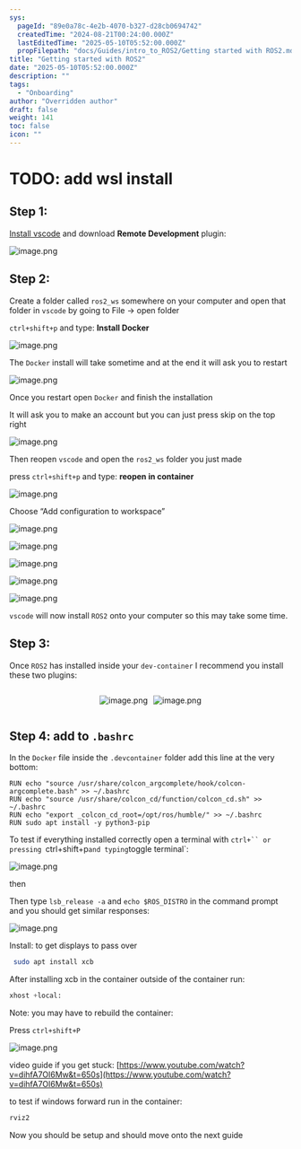 ```yaml
---
sys:
  pageId: "89e0a78c-4e2b-4070-b327-d28cb0694742"
  createdTime: "2024-08-21T00:24:00.000Z"
  lastEditedTime: "2025-05-10T05:52:00.000Z"
  propFilepath: "docs/Guides/intro_to_ROS2/Getting started with ROS2.md"
title: "Getting started with ROS2"
date: "2025-05-10T05:52:00.000Z"
description: ""
tags:
  - "Onboarding"
author: "Overridden author"
draft: false
weight: 141
toc: false
icon: ""
---
```


# TODO: add wsl install

## Step 1:

[Install vscode](https://code.visualstudio.com/download) and download **Remote Development** plugin:

![image.png](https://prod-files-secure.s3.us-west-2.amazonaws.com/d518164a-d88e-44d1-a4ee-3adb3bd8bce0/efb52993-1881-4a40-b95e-6f020334f022/image.png?X-Amz-Algorithm=AWS4-HMAC-SHA256&X-Amz-Content-Sha256=UNSIGNED-PAYLOAD&X-Amz-Credential=ASIAZI2LB466TTVV2LX2%2F20250603%2Fus-west-2%2Fs3%2Faws4_request&X-Amz-Date=20250603T110757Z&X-Amz-Expires=3600&X-Amz-Security-Token=IQoJb3JpZ2luX2VjEDsaCXVzLXdlc3QtMiJHMEUCIASb3KGJo%2Fj0xSBXc85ShMmjcKctzWYVAvdHQLZa%2FsZ0AiEA9%2BfD%2F2GbOl%2FfJCg9jNh92jlGsRtyRWGZ3e6Qc5w37lIq%2FwMIFBAAGgw2Mzc0MjMxODM4MDUiDKjrNWOAs4qNv6wFxSrcA1b5fq%2FdK45QdKKR94nCzUOreHNyOENacqX5RRzVCjDAO%2FCJ%2Fdx8rHl%2Ftkk9ek7YjLx%2BzQUQ84NNeHRwWD5Q%2F3T4ulDxzdfZmU8lsktdT%2BHBfTdZci60yQtekPjZ1FWYPxdDBV%2Bkvq5GWzK6irHhJMfdzQCQQkYTVDP3g1G%2FwfEnD2QbiKmBu9dKaClmjQMI%2B6TsRb8vBfOiVzm8ficjyHVjx7rUruZXEUzd41De156llwVrTZW1KEOy0T8EBN2rP0wt69BzInVFTKw6QnEiBBhcO17%2BaWdrWBjsfy3RJZz01IA%2FYl9xIAbJbjB4QH5krVpMRoptcx8qZsQm1r%2BKBaNo6ZR4cVOdJVHE79Stn18%2F%2FpEKGM5ZLsqQhjZbcZVK9onXC0H7zIWkuNuJWX2n9N2SuKzzvmQQQcQuc4%2BTwzzfuVb6VUZLCpP4JpFPddLgGvR5O%2FjydysS23PrELCHFHE7tcMagKcc4Wb%2BWHlkvhG%2FchFludeyB7pjj%2FsGuQgVuKC5HiRMl7Dckt4MBgkmP2TmKVwaQIxNpCv9fS9MKCL%2BrF5tglonGbgtgjmFV1ZnZQ3iE8MiGp9F6t%2F2%2FUd6tzUI8hvVKbM9c%2BRuqDRj9OWB4jNg4q8FX7SioCI8MJ6t%2B8EGOqUBjJUgKmGI97dOVvaSI8Xg2xj1oQ54A6fgiogWvrE%2Fu0zM3AFGoMKztvqvKPMFSmfXxCCNFlmS6QqAk6uk8AFJWVm5Vh%2BaD4IQZuyqV5eLB4HF%2F%2BrYT%2B84qX18x%2FfkCVeNLld1JYUVNPpKvXmWbSF7LccbODdFiwSTDjMfmJ4cfui6OMErZwZrWYYgauegnepaURDk8ytS1GE25W19eBN1e5yjFK40&X-Amz-Signature=adb990958811b023cbe3028481f24d474c21d5dd3797aee4d8e2bc07e3dfd26d&X-Amz-SignedHeaders=host&x-id=GetObject)

## Step 2:

Create a folder called `ros2_ws` somewhere on your computer and open that folder in `vscode` by going to File → open folder 

`ctrl+shift+p` and type: **Install Docker**

![image.png](https://prod-files-secure.s3.us-west-2.amazonaws.com/d518164a-d88e-44d1-a4ee-3adb3bd8bce0/2269dc0e-1cd5-47ff-bceb-c04ad9b2eab0/image.png?X-Amz-Algorithm=AWS4-HMAC-SHA256&X-Amz-Content-Sha256=UNSIGNED-PAYLOAD&X-Amz-Credential=ASIAZI2LB466TTVV2LX2%2F20250603%2Fus-west-2%2Fs3%2Faws4_request&X-Amz-Date=20250603T110757Z&X-Amz-Expires=3600&X-Amz-Security-Token=IQoJb3JpZ2luX2VjEDsaCXVzLXdlc3QtMiJHMEUCIASb3KGJo%2Fj0xSBXc85ShMmjcKctzWYVAvdHQLZa%2FsZ0AiEA9%2BfD%2F2GbOl%2FfJCg9jNh92jlGsRtyRWGZ3e6Qc5w37lIq%2FwMIFBAAGgw2Mzc0MjMxODM4MDUiDKjrNWOAs4qNv6wFxSrcA1b5fq%2FdK45QdKKR94nCzUOreHNyOENacqX5RRzVCjDAO%2FCJ%2Fdx8rHl%2Ftkk9ek7YjLx%2BzQUQ84NNeHRwWD5Q%2F3T4ulDxzdfZmU8lsktdT%2BHBfTdZci60yQtekPjZ1FWYPxdDBV%2Bkvq5GWzK6irHhJMfdzQCQQkYTVDP3g1G%2FwfEnD2QbiKmBu9dKaClmjQMI%2B6TsRb8vBfOiVzm8ficjyHVjx7rUruZXEUzd41De156llwVrTZW1KEOy0T8EBN2rP0wt69BzInVFTKw6QnEiBBhcO17%2BaWdrWBjsfy3RJZz01IA%2FYl9xIAbJbjB4QH5krVpMRoptcx8qZsQm1r%2BKBaNo6ZR4cVOdJVHE79Stn18%2F%2FpEKGM5ZLsqQhjZbcZVK9onXC0H7zIWkuNuJWX2n9N2SuKzzvmQQQcQuc4%2BTwzzfuVb6VUZLCpP4JpFPddLgGvR5O%2FjydysS23PrELCHFHE7tcMagKcc4Wb%2BWHlkvhG%2FchFludeyB7pjj%2FsGuQgVuKC5HiRMl7Dckt4MBgkmP2TmKVwaQIxNpCv9fS9MKCL%2BrF5tglonGbgtgjmFV1ZnZQ3iE8MiGp9F6t%2F2%2FUd6tzUI8hvVKbM9c%2BRuqDRj9OWB4jNg4q8FX7SioCI8MJ6t%2B8EGOqUBjJUgKmGI97dOVvaSI8Xg2xj1oQ54A6fgiogWvrE%2Fu0zM3AFGoMKztvqvKPMFSmfXxCCNFlmS6QqAk6uk8AFJWVm5Vh%2BaD4IQZuyqV5eLB4HF%2F%2BrYT%2B84qX18x%2FfkCVeNLld1JYUVNPpKvXmWbSF7LccbODdFiwSTDjMfmJ4cfui6OMErZwZrWYYgauegnepaURDk8ytS1GE25W19eBN1e5yjFK40&X-Amz-Signature=dad911b167e21f290fabe9f45d398db8c8d85bee4e7515bbd407c5a85f858629&X-Amz-SignedHeaders=host&x-id=GetObject)

The `Docker` install will take sometime and at the end it will ask you to restart

![image.png](https://prod-files-secure.s3.us-west-2.amazonaws.com/d518164a-d88e-44d1-a4ee-3adb3bd8bce0/ed233f78-be33-4b1f-b89c-9c346c0e961e/image.png?X-Amz-Algorithm=AWS4-HMAC-SHA256&X-Amz-Content-Sha256=UNSIGNED-PAYLOAD&X-Amz-Credential=ASIAZI2LB466TTVV2LX2%2F20250603%2Fus-west-2%2Fs3%2Faws4_request&X-Amz-Date=20250603T110757Z&X-Amz-Expires=3600&X-Amz-Security-Token=IQoJb3JpZ2luX2VjEDsaCXVzLXdlc3QtMiJHMEUCIASb3KGJo%2Fj0xSBXc85ShMmjcKctzWYVAvdHQLZa%2FsZ0AiEA9%2BfD%2F2GbOl%2FfJCg9jNh92jlGsRtyRWGZ3e6Qc5w37lIq%2FwMIFBAAGgw2Mzc0MjMxODM4MDUiDKjrNWOAs4qNv6wFxSrcA1b5fq%2FdK45QdKKR94nCzUOreHNyOENacqX5RRzVCjDAO%2FCJ%2Fdx8rHl%2Ftkk9ek7YjLx%2BzQUQ84NNeHRwWD5Q%2F3T4ulDxzdfZmU8lsktdT%2BHBfTdZci60yQtekPjZ1FWYPxdDBV%2Bkvq5GWzK6irHhJMfdzQCQQkYTVDP3g1G%2FwfEnD2QbiKmBu9dKaClmjQMI%2B6TsRb8vBfOiVzm8ficjyHVjx7rUruZXEUzd41De156llwVrTZW1KEOy0T8EBN2rP0wt69BzInVFTKw6QnEiBBhcO17%2BaWdrWBjsfy3RJZz01IA%2FYl9xIAbJbjB4QH5krVpMRoptcx8qZsQm1r%2BKBaNo6ZR4cVOdJVHE79Stn18%2F%2FpEKGM5ZLsqQhjZbcZVK9onXC0H7zIWkuNuJWX2n9N2SuKzzvmQQQcQuc4%2BTwzzfuVb6VUZLCpP4JpFPddLgGvR5O%2FjydysS23PrELCHFHE7tcMagKcc4Wb%2BWHlkvhG%2FchFludeyB7pjj%2FsGuQgVuKC5HiRMl7Dckt4MBgkmP2TmKVwaQIxNpCv9fS9MKCL%2BrF5tglonGbgtgjmFV1ZnZQ3iE8MiGp9F6t%2F2%2FUd6tzUI8hvVKbM9c%2BRuqDRj9OWB4jNg4q8FX7SioCI8MJ6t%2B8EGOqUBjJUgKmGI97dOVvaSI8Xg2xj1oQ54A6fgiogWvrE%2Fu0zM3AFGoMKztvqvKPMFSmfXxCCNFlmS6QqAk6uk8AFJWVm5Vh%2BaD4IQZuyqV5eLB4HF%2F%2BrYT%2B84qX18x%2FfkCVeNLld1JYUVNPpKvXmWbSF7LccbODdFiwSTDjMfmJ4cfui6OMErZwZrWYYgauegnepaURDk8ytS1GE25W19eBN1e5yjFK40&X-Amz-Signature=24f90fa50b27223e93d0aa2376a4e6a964ca8d2ee3c6af4bbcdfdec511b78e75&X-Amz-SignedHeaders=host&x-id=GetObject)

Once you restart open `Docker` and finish the installation

It will ask you to make an account but you can just press skip on the top right

![image.png](https://prod-files-secure.s3.us-west-2.amazonaws.com/d518164a-d88e-44d1-a4ee-3adb3bd8bce0/21010ad9-1659-4fd9-9f59-9932a09b2a3d/image.png?X-Amz-Algorithm=AWS4-HMAC-SHA256&X-Amz-Content-Sha256=UNSIGNED-PAYLOAD&X-Amz-Credential=ASIAZI2LB466TTVV2LX2%2F20250603%2Fus-west-2%2Fs3%2Faws4_request&X-Amz-Date=20250603T110757Z&X-Amz-Expires=3600&X-Amz-Security-Token=IQoJb3JpZ2luX2VjEDsaCXVzLXdlc3QtMiJHMEUCIASb3KGJo%2Fj0xSBXc85ShMmjcKctzWYVAvdHQLZa%2FsZ0AiEA9%2BfD%2F2GbOl%2FfJCg9jNh92jlGsRtyRWGZ3e6Qc5w37lIq%2FwMIFBAAGgw2Mzc0MjMxODM4MDUiDKjrNWOAs4qNv6wFxSrcA1b5fq%2FdK45QdKKR94nCzUOreHNyOENacqX5RRzVCjDAO%2FCJ%2Fdx8rHl%2Ftkk9ek7YjLx%2BzQUQ84NNeHRwWD5Q%2F3T4ulDxzdfZmU8lsktdT%2BHBfTdZci60yQtekPjZ1FWYPxdDBV%2Bkvq5GWzK6irHhJMfdzQCQQkYTVDP3g1G%2FwfEnD2QbiKmBu9dKaClmjQMI%2B6TsRb8vBfOiVzm8ficjyHVjx7rUruZXEUzd41De156llwVrTZW1KEOy0T8EBN2rP0wt69BzInVFTKw6QnEiBBhcO17%2BaWdrWBjsfy3RJZz01IA%2FYl9xIAbJbjB4QH5krVpMRoptcx8qZsQm1r%2BKBaNo6ZR4cVOdJVHE79Stn18%2F%2FpEKGM5ZLsqQhjZbcZVK9onXC0H7zIWkuNuJWX2n9N2SuKzzvmQQQcQuc4%2BTwzzfuVb6VUZLCpP4JpFPddLgGvR5O%2FjydysS23PrELCHFHE7tcMagKcc4Wb%2BWHlkvhG%2FchFludeyB7pjj%2FsGuQgVuKC5HiRMl7Dckt4MBgkmP2TmKVwaQIxNpCv9fS9MKCL%2BrF5tglonGbgtgjmFV1ZnZQ3iE8MiGp9F6t%2F2%2FUd6tzUI8hvVKbM9c%2BRuqDRj9OWB4jNg4q8FX7SioCI8MJ6t%2B8EGOqUBjJUgKmGI97dOVvaSI8Xg2xj1oQ54A6fgiogWvrE%2Fu0zM3AFGoMKztvqvKPMFSmfXxCCNFlmS6QqAk6uk8AFJWVm5Vh%2BaD4IQZuyqV5eLB4HF%2F%2BrYT%2B84qX18x%2FfkCVeNLld1JYUVNPpKvXmWbSF7LccbODdFiwSTDjMfmJ4cfui6OMErZwZrWYYgauegnepaURDk8ytS1GE25W19eBN1e5yjFK40&X-Amz-Signature=50bc691851fed7e8a8715cb10c1377515366c6944c338e19c2c0c34c8eb93a0e&X-Amz-SignedHeaders=host&x-id=GetObject)

Then reopen `vscode` and open the `ros2_ws` folder you just made

press `ctrl+shift+p` and type: **reopen in container**

![image.png](https://prod-files-secure.s3.us-west-2.amazonaws.com/d518164a-d88e-44d1-a4ee-3adb3bd8bce0/4e93b8c2-41ad-488c-8095-c74205196118/image.png?X-Amz-Algorithm=AWS4-HMAC-SHA256&X-Amz-Content-Sha256=UNSIGNED-PAYLOAD&X-Amz-Credential=ASIAZI2LB466TTVV2LX2%2F20250603%2Fus-west-2%2Fs3%2Faws4_request&X-Amz-Date=20250603T110757Z&X-Amz-Expires=3600&X-Amz-Security-Token=IQoJb3JpZ2luX2VjEDsaCXVzLXdlc3QtMiJHMEUCIASb3KGJo%2Fj0xSBXc85ShMmjcKctzWYVAvdHQLZa%2FsZ0AiEA9%2BfD%2F2GbOl%2FfJCg9jNh92jlGsRtyRWGZ3e6Qc5w37lIq%2FwMIFBAAGgw2Mzc0MjMxODM4MDUiDKjrNWOAs4qNv6wFxSrcA1b5fq%2FdK45QdKKR94nCzUOreHNyOENacqX5RRzVCjDAO%2FCJ%2Fdx8rHl%2Ftkk9ek7YjLx%2BzQUQ84NNeHRwWD5Q%2F3T4ulDxzdfZmU8lsktdT%2BHBfTdZci60yQtekPjZ1FWYPxdDBV%2Bkvq5GWzK6irHhJMfdzQCQQkYTVDP3g1G%2FwfEnD2QbiKmBu9dKaClmjQMI%2B6TsRb8vBfOiVzm8ficjyHVjx7rUruZXEUzd41De156llwVrTZW1KEOy0T8EBN2rP0wt69BzInVFTKw6QnEiBBhcO17%2BaWdrWBjsfy3RJZz01IA%2FYl9xIAbJbjB4QH5krVpMRoptcx8qZsQm1r%2BKBaNo6ZR4cVOdJVHE79Stn18%2F%2FpEKGM5ZLsqQhjZbcZVK9onXC0H7zIWkuNuJWX2n9N2SuKzzvmQQQcQuc4%2BTwzzfuVb6VUZLCpP4JpFPddLgGvR5O%2FjydysS23PrELCHFHE7tcMagKcc4Wb%2BWHlkvhG%2FchFludeyB7pjj%2FsGuQgVuKC5HiRMl7Dckt4MBgkmP2TmKVwaQIxNpCv9fS9MKCL%2BrF5tglonGbgtgjmFV1ZnZQ3iE8MiGp9F6t%2F2%2FUd6tzUI8hvVKbM9c%2BRuqDRj9OWB4jNg4q8FX7SioCI8MJ6t%2B8EGOqUBjJUgKmGI97dOVvaSI8Xg2xj1oQ54A6fgiogWvrE%2Fu0zM3AFGoMKztvqvKPMFSmfXxCCNFlmS6QqAk6uk8AFJWVm5Vh%2BaD4IQZuyqV5eLB4HF%2F%2BrYT%2B84qX18x%2FfkCVeNLld1JYUVNPpKvXmWbSF7LccbODdFiwSTDjMfmJ4cfui6OMErZwZrWYYgauegnepaURDk8ytS1GE25W19eBN1e5yjFK40&X-Amz-Signature=996afdf99f7a5c7c95ed3af906ebe7a965f48404fe98107fd9625c1b64b84dc0&X-Amz-SignedHeaders=host&x-id=GetObject)

Choose “Add configuration to workspace”

![image.png](https://prod-files-secure.s3.us-west-2.amazonaws.com/d518164a-d88e-44d1-a4ee-3adb3bd8bce0/9560b282-5060-4989-ba37-97e7b2c22476/image.png?X-Amz-Algorithm=AWS4-HMAC-SHA256&X-Amz-Content-Sha256=UNSIGNED-PAYLOAD&X-Amz-Credential=ASIAZI2LB466TTVV2LX2%2F20250603%2Fus-west-2%2Fs3%2Faws4_request&X-Amz-Date=20250603T110757Z&X-Amz-Expires=3600&X-Amz-Security-Token=IQoJb3JpZ2luX2VjEDsaCXVzLXdlc3QtMiJHMEUCIASb3KGJo%2Fj0xSBXc85ShMmjcKctzWYVAvdHQLZa%2FsZ0AiEA9%2BfD%2F2GbOl%2FfJCg9jNh92jlGsRtyRWGZ3e6Qc5w37lIq%2FwMIFBAAGgw2Mzc0MjMxODM4MDUiDKjrNWOAs4qNv6wFxSrcA1b5fq%2FdK45QdKKR94nCzUOreHNyOENacqX5RRzVCjDAO%2FCJ%2Fdx8rHl%2Ftkk9ek7YjLx%2BzQUQ84NNeHRwWD5Q%2F3T4ulDxzdfZmU8lsktdT%2BHBfTdZci60yQtekPjZ1FWYPxdDBV%2Bkvq5GWzK6irHhJMfdzQCQQkYTVDP3g1G%2FwfEnD2QbiKmBu9dKaClmjQMI%2B6TsRb8vBfOiVzm8ficjyHVjx7rUruZXEUzd41De156llwVrTZW1KEOy0T8EBN2rP0wt69BzInVFTKw6QnEiBBhcO17%2BaWdrWBjsfy3RJZz01IA%2FYl9xIAbJbjB4QH5krVpMRoptcx8qZsQm1r%2BKBaNo6ZR4cVOdJVHE79Stn18%2F%2FpEKGM5ZLsqQhjZbcZVK9onXC0H7zIWkuNuJWX2n9N2SuKzzvmQQQcQuc4%2BTwzzfuVb6VUZLCpP4JpFPddLgGvR5O%2FjydysS23PrELCHFHE7tcMagKcc4Wb%2BWHlkvhG%2FchFludeyB7pjj%2FsGuQgVuKC5HiRMl7Dckt4MBgkmP2TmKVwaQIxNpCv9fS9MKCL%2BrF5tglonGbgtgjmFV1ZnZQ3iE8MiGp9F6t%2F2%2FUd6tzUI8hvVKbM9c%2BRuqDRj9OWB4jNg4q8FX7SioCI8MJ6t%2B8EGOqUBjJUgKmGI97dOVvaSI8Xg2xj1oQ54A6fgiogWvrE%2Fu0zM3AFGoMKztvqvKPMFSmfXxCCNFlmS6QqAk6uk8AFJWVm5Vh%2BaD4IQZuyqV5eLB4HF%2F%2BrYT%2B84qX18x%2FfkCVeNLld1JYUVNPpKvXmWbSF7LccbODdFiwSTDjMfmJ4cfui6OMErZwZrWYYgauegnepaURDk8ytS1GE25W19eBN1e5yjFK40&X-Amz-Signature=5fe72d277bf13d410d4e701d1e8b1b9e09a6979f97d71ef9cee2c6724c1ca52b&X-Amz-SignedHeaders=host&x-id=GetObject)

![image.png](https://prod-files-secure.s3.us-west-2.amazonaws.com/d518164a-d88e-44d1-a4ee-3adb3bd8bce0/2ee63f81-886b-48e8-a553-dc6e5eac99e4/image.png?X-Amz-Algorithm=AWS4-HMAC-SHA256&X-Amz-Content-Sha256=UNSIGNED-PAYLOAD&X-Amz-Credential=ASIAZI2LB466TTVV2LX2%2F20250603%2Fus-west-2%2Fs3%2Faws4_request&X-Amz-Date=20250603T110757Z&X-Amz-Expires=3600&X-Amz-Security-Token=IQoJb3JpZ2luX2VjEDsaCXVzLXdlc3QtMiJHMEUCIASb3KGJo%2Fj0xSBXc85ShMmjcKctzWYVAvdHQLZa%2FsZ0AiEA9%2BfD%2F2GbOl%2FfJCg9jNh92jlGsRtyRWGZ3e6Qc5w37lIq%2FwMIFBAAGgw2Mzc0MjMxODM4MDUiDKjrNWOAs4qNv6wFxSrcA1b5fq%2FdK45QdKKR94nCzUOreHNyOENacqX5RRzVCjDAO%2FCJ%2Fdx8rHl%2Ftkk9ek7YjLx%2BzQUQ84NNeHRwWD5Q%2F3T4ulDxzdfZmU8lsktdT%2BHBfTdZci60yQtekPjZ1FWYPxdDBV%2Bkvq5GWzK6irHhJMfdzQCQQkYTVDP3g1G%2FwfEnD2QbiKmBu9dKaClmjQMI%2B6TsRb8vBfOiVzm8ficjyHVjx7rUruZXEUzd41De156llwVrTZW1KEOy0T8EBN2rP0wt69BzInVFTKw6QnEiBBhcO17%2BaWdrWBjsfy3RJZz01IA%2FYl9xIAbJbjB4QH5krVpMRoptcx8qZsQm1r%2BKBaNo6ZR4cVOdJVHE79Stn18%2F%2FpEKGM5ZLsqQhjZbcZVK9onXC0H7zIWkuNuJWX2n9N2SuKzzvmQQQcQuc4%2BTwzzfuVb6VUZLCpP4JpFPddLgGvR5O%2FjydysS23PrELCHFHE7tcMagKcc4Wb%2BWHlkvhG%2FchFludeyB7pjj%2FsGuQgVuKC5HiRMl7Dckt4MBgkmP2TmKVwaQIxNpCv9fS9MKCL%2BrF5tglonGbgtgjmFV1ZnZQ3iE8MiGp9F6t%2F2%2FUd6tzUI8hvVKbM9c%2BRuqDRj9OWB4jNg4q8FX7SioCI8MJ6t%2B8EGOqUBjJUgKmGI97dOVvaSI8Xg2xj1oQ54A6fgiogWvrE%2Fu0zM3AFGoMKztvqvKPMFSmfXxCCNFlmS6QqAk6uk8AFJWVm5Vh%2BaD4IQZuyqV5eLB4HF%2F%2BrYT%2B84qX18x%2FfkCVeNLld1JYUVNPpKvXmWbSF7LccbODdFiwSTDjMfmJ4cfui6OMErZwZrWYYgauegnepaURDk8ytS1GE25W19eBN1e5yjFK40&X-Amz-Signature=cec0e27fe444559e1af449a68df4493177eaf4e9078ea9b8da510bc84c747e64&X-Amz-SignedHeaders=host&x-id=GetObject)

![image.png](https://prod-files-secure.s3.us-west-2.amazonaws.com/d518164a-d88e-44d1-a4ee-3adb3bd8bce0/ae1580b2-b048-407e-aed9-b584224a7a04/image.png?X-Amz-Algorithm=AWS4-HMAC-SHA256&X-Amz-Content-Sha256=UNSIGNED-PAYLOAD&X-Amz-Credential=ASIAZI2LB466TTVV2LX2%2F20250603%2Fus-west-2%2Fs3%2Faws4_request&X-Amz-Date=20250603T110757Z&X-Amz-Expires=3600&X-Amz-Security-Token=IQoJb3JpZ2luX2VjEDsaCXVzLXdlc3QtMiJHMEUCIASb3KGJo%2Fj0xSBXc85ShMmjcKctzWYVAvdHQLZa%2FsZ0AiEA9%2BfD%2F2GbOl%2FfJCg9jNh92jlGsRtyRWGZ3e6Qc5w37lIq%2FwMIFBAAGgw2Mzc0MjMxODM4MDUiDKjrNWOAs4qNv6wFxSrcA1b5fq%2FdK45QdKKR94nCzUOreHNyOENacqX5RRzVCjDAO%2FCJ%2Fdx8rHl%2Ftkk9ek7YjLx%2BzQUQ84NNeHRwWD5Q%2F3T4ulDxzdfZmU8lsktdT%2BHBfTdZci60yQtekPjZ1FWYPxdDBV%2Bkvq5GWzK6irHhJMfdzQCQQkYTVDP3g1G%2FwfEnD2QbiKmBu9dKaClmjQMI%2B6TsRb8vBfOiVzm8ficjyHVjx7rUruZXEUzd41De156llwVrTZW1KEOy0T8EBN2rP0wt69BzInVFTKw6QnEiBBhcO17%2BaWdrWBjsfy3RJZz01IA%2FYl9xIAbJbjB4QH5krVpMRoptcx8qZsQm1r%2BKBaNo6ZR4cVOdJVHE79Stn18%2F%2FpEKGM5ZLsqQhjZbcZVK9onXC0H7zIWkuNuJWX2n9N2SuKzzvmQQQcQuc4%2BTwzzfuVb6VUZLCpP4JpFPddLgGvR5O%2FjydysS23PrELCHFHE7tcMagKcc4Wb%2BWHlkvhG%2FchFludeyB7pjj%2FsGuQgVuKC5HiRMl7Dckt4MBgkmP2TmKVwaQIxNpCv9fS9MKCL%2BrF5tglonGbgtgjmFV1ZnZQ3iE8MiGp9F6t%2F2%2FUd6tzUI8hvVKbM9c%2BRuqDRj9OWB4jNg4q8FX7SioCI8MJ6t%2B8EGOqUBjJUgKmGI97dOVvaSI8Xg2xj1oQ54A6fgiogWvrE%2Fu0zM3AFGoMKztvqvKPMFSmfXxCCNFlmS6QqAk6uk8AFJWVm5Vh%2BaD4IQZuyqV5eLB4HF%2F%2BrYT%2B84qX18x%2FfkCVeNLld1JYUVNPpKvXmWbSF7LccbODdFiwSTDjMfmJ4cfui6OMErZwZrWYYgauegnepaURDk8ytS1GE25W19eBN1e5yjFK40&X-Amz-Signature=2e42788a726e40480027b0512a8c04415aaa795c5ca19e0ea5a10d1dad4420ed&X-Amz-SignedHeaders=host&x-id=GetObject)

![image.png](https://prod-files-secure.s3.us-west-2.amazonaws.com/d518164a-d88e-44d1-a4ee-3adb3bd8bce0/53255b28-f75e-430f-b9e3-c0ac8577e42b/image.png?X-Amz-Algorithm=AWS4-HMAC-SHA256&X-Amz-Content-Sha256=UNSIGNED-PAYLOAD&X-Amz-Credential=ASIAZI2LB466TTVV2LX2%2F20250603%2Fus-west-2%2Fs3%2Faws4_request&X-Amz-Date=20250603T110757Z&X-Amz-Expires=3600&X-Amz-Security-Token=IQoJb3JpZ2luX2VjEDsaCXVzLXdlc3QtMiJHMEUCIASb3KGJo%2Fj0xSBXc85ShMmjcKctzWYVAvdHQLZa%2FsZ0AiEA9%2BfD%2F2GbOl%2FfJCg9jNh92jlGsRtyRWGZ3e6Qc5w37lIq%2FwMIFBAAGgw2Mzc0MjMxODM4MDUiDKjrNWOAs4qNv6wFxSrcA1b5fq%2FdK45QdKKR94nCzUOreHNyOENacqX5RRzVCjDAO%2FCJ%2Fdx8rHl%2Ftkk9ek7YjLx%2BzQUQ84NNeHRwWD5Q%2F3T4ulDxzdfZmU8lsktdT%2BHBfTdZci60yQtekPjZ1FWYPxdDBV%2Bkvq5GWzK6irHhJMfdzQCQQkYTVDP3g1G%2FwfEnD2QbiKmBu9dKaClmjQMI%2B6TsRb8vBfOiVzm8ficjyHVjx7rUruZXEUzd41De156llwVrTZW1KEOy0T8EBN2rP0wt69BzInVFTKw6QnEiBBhcO17%2BaWdrWBjsfy3RJZz01IA%2FYl9xIAbJbjB4QH5krVpMRoptcx8qZsQm1r%2BKBaNo6ZR4cVOdJVHE79Stn18%2F%2FpEKGM5ZLsqQhjZbcZVK9onXC0H7zIWkuNuJWX2n9N2SuKzzvmQQQcQuc4%2BTwzzfuVb6VUZLCpP4JpFPddLgGvR5O%2FjydysS23PrELCHFHE7tcMagKcc4Wb%2BWHlkvhG%2FchFludeyB7pjj%2FsGuQgVuKC5HiRMl7Dckt4MBgkmP2TmKVwaQIxNpCv9fS9MKCL%2BrF5tglonGbgtgjmFV1ZnZQ3iE8MiGp9F6t%2F2%2FUd6tzUI8hvVKbM9c%2BRuqDRj9OWB4jNg4q8FX7SioCI8MJ6t%2B8EGOqUBjJUgKmGI97dOVvaSI8Xg2xj1oQ54A6fgiogWvrE%2Fu0zM3AFGoMKztvqvKPMFSmfXxCCNFlmS6QqAk6uk8AFJWVm5Vh%2BaD4IQZuyqV5eLB4HF%2F%2BrYT%2B84qX18x%2FfkCVeNLld1JYUVNPpKvXmWbSF7LccbODdFiwSTDjMfmJ4cfui6OMErZwZrWYYgauegnepaURDk8ytS1GE25W19eBN1e5yjFK40&X-Amz-Signature=769fe08fad10668929953bffad0192cb1ee45bfaa4328a4b199cb23261c8634f&X-Amz-SignedHeaders=host&x-id=GetObject)

![image.png](https://prod-files-secure.s3.us-west-2.amazonaws.com/d518164a-d88e-44d1-a4ee-3adb3bd8bce0/7c562767-5af9-4ffb-97d1-327bcdf4ee00/image.png?X-Amz-Algorithm=AWS4-HMAC-SHA256&X-Amz-Content-Sha256=UNSIGNED-PAYLOAD&X-Amz-Credential=ASIAZI2LB466TTVV2LX2%2F20250603%2Fus-west-2%2Fs3%2Faws4_request&X-Amz-Date=20250603T110757Z&X-Amz-Expires=3600&X-Amz-Security-Token=IQoJb3JpZ2luX2VjEDsaCXVzLXdlc3QtMiJHMEUCIASb3KGJo%2Fj0xSBXc85ShMmjcKctzWYVAvdHQLZa%2FsZ0AiEA9%2BfD%2F2GbOl%2FfJCg9jNh92jlGsRtyRWGZ3e6Qc5w37lIq%2FwMIFBAAGgw2Mzc0MjMxODM4MDUiDKjrNWOAs4qNv6wFxSrcA1b5fq%2FdK45QdKKR94nCzUOreHNyOENacqX5RRzVCjDAO%2FCJ%2Fdx8rHl%2Ftkk9ek7YjLx%2BzQUQ84NNeHRwWD5Q%2F3T4ulDxzdfZmU8lsktdT%2BHBfTdZci60yQtekPjZ1FWYPxdDBV%2Bkvq5GWzK6irHhJMfdzQCQQkYTVDP3g1G%2FwfEnD2QbiKmBu9dKaClmjQMI%2B6TsRb8vBfOiVzm8ficjyHVjx7rUruZXEUzd41De156llwVrTZW1KEOy0T8EBN2rP0wt69BzInVFTKw6QnEiBBhcO17%2BaWdrWBjsfy3RJZz01IA%2FYl9xIAbJbjB4QH5krVpMRoptcx8qZsQm1r%2BKBaNo6ZR4cVOdJVHE79Stn18%2F%2FpEKGM5ZLsqQhjZbcZVK9onXC0H7zIWkuNuJWX2n9N2SuKzzvmQQQcQuc4%2BTwzzfuVb6VUZLCpP4JpFPddLgGvR5O%2FjydysS23PrELCHFHE7tcMagKcc4Wb%2BWHlkvhG%2FchFludeyB7pjj%2FsGuQgVuKC5HiRMl7Dckt4MBgkmP2TmKVwaQIxNpCv9fS9MKCL%2BrF5tglonGbgtgjmFV1ZnZQ3iE8MiGp9F6t%2F2%2FUd6tzUI8hvVKbM9c%2BRuqDRj9OWB4jNg4q8FX7SioCI8MJ6t%2B8EGOqUBjJUgKmGI97dOVvaSI8Xg2xj1oQ54A6fgiogWvrE%2Fu0zM3AFGoMKztvqvKPMFSmfXxCCNFlmS6QqAk6uk8AFJWVm5Vh%2BaD4IQZuyqV5eLB4HF%2F%2BrYT%2B84qX18x%2FfkCVeNLld1JYUVNPpKvXmWbSF7LccbODdFiwSTDjMfmJ4cfui6OMErZwZrWYYgauegnepaURDk8ytS1GE25W19eBN1e5yjFK40&X-Amz-Signature=8d5796b33366419c924e15c5298a93575ab192e35adb8805c4dcde9995c5f024&X-Amz-SignedHeaders=host&x-id=GetObject)

`vscode` will now install `ROS2` onto your computer so this may take some time.

## Step 3:

Once `ROS2` has installed inside your `dev-container` I recommend you install these two plugins:

<div style="display: flex;flex-direction: row; column-gap:10px; max-width: 630px;justify-content: center;">
<div>

![image.png](https://prod-files-secure.s3.us-west-2.amazonaws.com/d518164a-d88e-44d1-a4ee-3adb3bd8bce0/3fc3d550-5a54-4ba1-ba6b-faa01cdb7369/image.png?X-Amz-Algorithm=AWS4-HMAC-SHA256&X-Amz-Content-Sha256=UNSIGNED-PAYLOAD&X-Amz-Credential=ASIAZI2LB466SHBIUUZP%2F20250603%2Fus-west-2%2Fs3%2Faws4_request&X-Amz-Date=20250603T110803Z&X-Amz-Expires=3600&X-Amz-Security-Token=IQoJb3JpZ2luX2VjEDsaCXVzLXdlc3QtMiJHMEUCIQDeVTro4vyyatsJCeqa%2FI4eNgsI%2FSrqNt2lWozXlKRl%2BAIgP4JfDuBx8loq0nQEtq1IgIZF9PtaoiLgRNWjsQaz7%2BEq%2FwMIFBAAGgw2Mzc0MjMxODM4MDUiDNUeOWOYHqpG5InecircA9bRBNhO%2Fxrsr3B4vtJXz1X8pl28nd8FC2rpaerNksDrr%2BHbN20MQrpfQnh4L3MQb8vM1qU7wyAMvpHqBbpumhmSCyrAd5FkOtxLgU%2B27cnHPQ%2BR485nWR3m6HDh7sCXuuRWrHo5YdQxYuSksgRbggOZL1LtUFz2dcyl9%2FTzmIpeXTGm%2FwuPwXv2%2FqFPLpM7D7wPS8v9bXYd2IsCufI5Wr0HuJVWcXgmLSmIIoawW%2BXpEQszu1sW0I8gTubMbx8PdpTlKLNjrVArlJ0wUGSzEX5u%2FwaQhSEV21NXMPsZ2l6LdKuUmzsDM8LJucTm%2FuB%2Bu5%2FS%2B%2BKHwTjDiwsXgGXBxfsCy%2B1VnRzpBV7cVHwZdPgG0q09TXO7ZHGpxQL6axsws0SOo738NfN%2FdbqmColsaV%2FipjpCq7vIITpehnkaP2%2Bt4ByywxTbPqBZ8xvN4SbnrlWP6p8V%2FqRn7o5h3wnXk0hdZlt%2F0trwESf9TSDkIc7aj0NMNYo%2FhdHu2ae5Lvmt0kJHlpY6bx6zCTMu9tSpAZL%2Bliecsc0D9ir28caXEoF49hckklWsEemXvKRWt2QkXKg%2Bu1AuPdTdvx%2Bw8GCo13y%2BPycYW%2By%2FjEeEZw99HlaJOcTuEKqRx2jJGH0SMMKs%2B8EGOqUBxMtYf0AH8zo1ROLbERbAjzEnDyT4vkahYiGhFqrVlsp8GVqAk1A66bwOwXzXob%2Bh%2BUdWCB06xqA%2BBU5anC78%2FIxMdt%2BbWOneDxSl2efiz4%2F5dzvFVf3OqxCiRrqHpJcfFo93m5Uum4KktRpVxURjaoyIOsYswlf9G4K0oPRMtOIV%2Bkn9fENsjPEQe2rCwEJvjIivKot3hOJPbren1jh%2B8Gt%2B7IYT&X-Amz-Signature=008a91f98d33478cee8a20010f9647275dbb91dbf8fe9652e8bd7b8fb93feab3&X-Amz-SignedHeaders=host&x-id=GetObject)

</div>
<div>

![image.png](https://prod-files-secure.s3.us-west-2.amazonaws.com/d518164a-d88e-44d1-a4ee-3adb3bd8bce0/d994cc66-13c2-4093-a5a3-f84cf4601a82/image.png?X-Amz-Algorithm=AWS4-HMAC-SHA256&X-Amz-Content-Sha256=UNSIGNED-PAYLOAD&X-Amz-Credential=ASIAZI2LB4665WYZ5W3N%2F20250603%2Fus-west-2%2Fs3%2Faws4_request&X-Amz-Date=20250603T110806Z&X-Amz-Expires=3600&X-Amz-Security-Token=IQoJb3JpZ2luX2VjEDsaCXVzLXdlc3QtMiJHMEUCIAakFrKXmxTccF2dAi82D2o73rh2pRyQCK9PVIppljUBAiEAkDzR94HxGaBasFl2l5e9CsMwp5CNwo7Ip6qxistIwMgq%2FwMIFBAAGgw2Mzc0MjMxODM4MDUiDKR%2FyBAwQq%2Bh%2Ft%2BErCrcAzXn4O8ZHphafVlsnpDXIVOX0SEimibjj48ImkD1ZtxToyai4tXmgbOlQqkiZTOeYDDmkv0NV4aFBcxAJsqObjTUiYlkSV9BnFxYK5RbK96cu2E9%2BOSmQqtcGXBu4afOGNSRYZnbdNKW75Lx7CZqwfB6dz8l%2B9q36FvhYY5xrBeyZ24ezjuLQ6kMjdXGTYTa9F3qUGsQ12uH5QLyB6yukn64%2FgK7%2F5C924VVujBNehjyR0mx33csNo%2FdEg71TWD5ic%2BEaK%2FzigSz2OvCmIPHEPkhjH0tvJ5CcFqh41q9i%2BXCUWzdEnF3RbDFFy87DmclZiYZPh7XgO0TzOnFLIiaBOQNcEOjVDRIcyE6A56UCR1402V%2B9N1EWAU0If5pw%2FTj0XIHwjBEi6z%2F2oqeS8ximc9zuer%2Fz3z2A%2BQhQyDKpuAwrLBf6XED%2FJNS9jqQiJHJDqgokLwDoJ85VBoIj8%2FMlvP0LOskPD5A6Yu0evFGqO80diVjlg1euQYpTAS9ddyiVwNEc%2F5yj9WjGJxMCf7aHNSy9QykmDoEQg17k7VkQ1fmy2EMZSKWmJGK41yrc9VLl6Kgt4ptV6c%2FJZh5oADXyPTBYo4aO6pI%2FI6CymuPfnecxQp9NigEmS3hpA%2BmMMOs%2B8EGOqUBe35O0i9y3WUnyap%2Bs8v2FcuQwlzaug60GVemCdFYYOwJRor10hvhNU9BKE4HRChJvu0qmrDo6sNbAP%2BSC00hqKiP65fGsWnWJqhbE5Up2UaDybO88YMz2FFJC6RajpBAuchY%2Bp3T1OzEL2%2B0gMXWNWws59r6VKCnrkYTjGEkfrRraHxvSC3lkAiBKloupHxgT7SlTBlqog%2FsGiL6RQDRJzD%2FhFqk&X-Amz-Signature=da6309fbc85b762a65d0e6f3c518ddeb2fe0e98c341c3385bf28ada6954c83bb&X-Amz-SignedHeaders=host&x-id=GetObject)

</div>
</div>

## Step 4: add to `.bashrc`

In the `Docker` file inside the `.devcontainer` folder add this line at the very bottom: 

```docker
RUN echo "source /usr/share/colcon_argcomplete/hook/colcon-argcomplete.bash" >> ~/.bashrc
RUN echo "source /usr/share/colcon_cd/function/colcon_cd.sh" >> ~/.bashrc
RUN echo "export _colcon_cd_root=/opt/ros/humble/" >> ~/.bashrc
RUN sudo apt install -y python3-pip 
```

To test if everything installed correctly open a terminal with `ctrl+`` or pressing `ctrl+shift+p` and typing `toggle terminal`:

![image.png](https://prod-files-secure.s3.us-west-2.amazonaws.com/d518164a-d88e-44d1-a4ee-3adb3bd8bce0/6a4943d8-b04e-4c02-9a58-775f3384d1a5/image.png?X-Amz-Algorithm=AWS4-HMAC-SHA256&X-Amz-Content-Sha256=UNSIGNED-PAYLOAD&X-Amz-Credential=ASIAZI2LB466TTVV2LX2%2F20250603%2Fus-west-2%2Fs3%2Faws4_request&X-Amz-Date=20250603T110757Z&X-Amz-Expires=3600&X-Amz-Security-Token=IQoJb3JpZ2luX2VjEDsaCXVzLXdlc3QtMiJHMEUCIASb3KGJo%2Fj0xSBXc85ShMmjcKctzWYVAvdHQLZa%2FsZ0AiEA9%2BfD%2F2GbOl%2FfJCg9jNh92jlGsRtyRWGZ3e6Qc5w37lIq%2FwMIFBAAGgw2Mzc0MjMxODM4MDUiDKjrNWOAs4qNv6wFxSrcA1b5fq%2FdK45QdKKR94nCzUOreHNyOENacqX5RRzVCjDAO%2FCJ%2Fdx8rHl%2Ftkk9ek7YjLx%2BzQUQ84NNeHRwWD5Q%2F3T4ulDxzdfZmU8lsktdT%2BHBfTdZci60yQtekPjZ1FWYPxdDBV%2Bkvq5GWzK6irHhJMfdzQCQQkYTVDP3g1G%2FwfEnD2QbiKmBu9dKaClmjQMI%2B6TsRb8vBfOiVzm8ficjyHVjx7rUruZXEUzd41De156llwVrTZW1KEOy0T8EBN2rP0wt69BzInVFTKw6QnEiBBhcO17%2BaWdrWBjsfy3RJZz01IA%2FYl9xIAbJbjB4QH5krVpMRoptcx8qZsQm1r%2BKBaNo6ZR4cVOdJVHE79Stn18%2F%2FpEKGM5ZLsqQhjZbcZVK9onXC0H7zIWkuNuJWX2n9N2SuKzzvmQQQcQuc4%2BTwzzfuVb6VUZLCpP4JpFPddLgGvR5O%2FjydysS23PrELCHFHE7tcMagKcc4Wb%2BWHlkvhG%2FchFludeyB7pjj%2FsGuQgVuKC5HiRMl7Dckt4MBgkmP2TmKVwaQIxNpCv9fS9MKCL%2BrF5tglonGbgtgjmFV1ZnZQ3iE8MiGp9F6t%2F2%2FUd6tzUI8hvVKbM9c%2BRuqDRj9OWB4jNg4q8FX7SioCI8MJ6t%2B8EGOqUBjJUgKmGI97dOVvaSI8Xg2xj1oQ54A6fgiogWvrE%2Fu0zM3AFGoMKztvqvKPMFSmfXxCCNFlmS6QqAk6uk8AFJWVm5Vh%2BaD4IQZuyqV5eLB4HF%2F%2BrYT%2B84qX18x%2FfkCVeNLld1JYUVNPpKvXmWbSF7LccbODdFiwSTDjMfmJ4cfui6OMErZwZrWYYgauegnepaURDk8ytS1GE25W19eBN1e5yjFK40&X-Amz-Signature=2636da27a554780433cf8c81e6f8ac6513f5aa447cb5b931a4f9b68092b8e66c&X-Amz-SignedHeaders=host&x-id=GetObject)

then 

Then type `lsb_release -a` and `echo $ROS_DISTRO` in the command prompt and you should get similar responses:

![image.png](https://prod-files-secure.s3.us-west-2.amazonaws.com/d518164a-d88e-44d1-a4ee-3adb3bd8bce0/3e635dec-a805-4e85-8b9e-d000e5b71a4e/image.png?X-Amz-Algorithm=AWS4-HMAC-SHA256&X-Amz-Content-Sha256=UNSIGNED-PAYLOAD&X-Amz-Credential=ASIAZI2LB466TTVV2LX2%2F20250603%2Fus-west-2%2Fs3%2Faws4_request&X-Amz-Date=20250603T110757Z&X-Amz-Expires=3600&X-Amz-Security-Token=IQoJb3JpZ2luX2VjEDsaCXVzLXdlc3QtMiJHMEUCIASb3KGJo%2Fj0xSBXc85ShMmjcKctzWYVAvdHQLZa%2FsZ0AiEA9%2BfD%2F2GbOl%2FfJCg9jNh92jlGsRtyRWGZ3e6Qc5w37lIq%2FwMIFBAAGgw2Mzc0MjMxODM4MDUiDKjrNWOAs4qNv6wFxSrcA1b5fq%2FdK45QdKKR94nCzUOreHNyOENacqX5RRzVCjDAO%2FCJ%2Fdx8rHl%2Ftkk9ek7YjLx%2BzQUQ84NNeHRwWD5Q%2F3T4ulDxzdfZmU8lsktdT%2BHBfTdZci60yQtekPjZ1FWYPxdDBV%2Bkvq5GWzK6irHhJMfdzQCQQkYTVDP3g1G%2FwfEnD2QbiKmBu9dKaClmjQMI%2B6TsRb8vBfOiVzm8ficjyHVjx7rUruZXEUzd41De156llwVrTZW1KEOy0T8EBN2rP0wt69BzInVFTKw6QnEiBBhcO17%2BaWdrWBjsfy3RJZz01IA%2FYl9xIAbJbjB4QH5krVpMRoptcx8qZsQm1r%2BKBaNo6ZR4cVOdJVHE79Stn18%2F%2FpEKGM5ZLsqQhjZbcZVK9onXC0H7zIWkuNuJWX2n9N2SuKzzvmQQQcQuc4%2BTwzzfuVb6VUZLCpP4JpFPddLgGvR5O%2FjydysS23PrELCHFHE7tcMagKcc4Wb%2BWHlkvhG%2FchFludeyB7pjj%2FsGuQgVuKC5HiRMl7Dckt4MBgkmP2TmKVwaQIxNpCv9fS9MKCL%2BrF5tglonGbgtgjmFV1ZnZQ3iE8MiGp9F6t%2F2%2FUd6tzUI8hvVKbM9c%2BRuqDRj9OWB4jNg4q8FX7SioCI8MJ6t%2B8EGOqUBjJUgKmGI97dOVvaSI8Xg2xj1oQ54A6fgiogWvrE%2Fu0zM3AFGoMKztvqvKPMFSmfXxCCNFlmS6QqAk6uk8AFJWVm5Vh%2BaD4IQZuyqV5eLB4HF%2F%2BrYT%2B84qX18x%2FfkCVeNLld1JYUVNPpKvXmWbSF7LccbODdFiwSTDjMfmJ4cfui6OMErZwZrWYYgauegnepaURDk8ytS1GE25W19eBN1e5yjFK40&X-Amz-Signature=d50a2274b0495717fc8263b13b10c7f62e7126654b2efeee5d89c9e712836d3a&X-Amz-SignedHeaders=host&x-id=GetObject)

Install:  to get displays to pass over

```bash
 sudo apt install xcb
```

After installing xcb in the container outside of the container run:

```python
xhost +local:
```

Note: you may have to rebuild the container:

Press `ctrl+shift+P`

![image.png](https://prod-files-secure.s3.us-west-2.amazonaws.com/d518164a-d88e-44d1-a4ee-3adb3bd8bce0/6c2be660-2618-4c38-9c26-53554f7a0b7b/image.png?X-Amz-Algorithm=AWS4-HMAC-SHA256&X-Amz-Content-Sha256=UNSIGNED-PAYLOAD&X-Amz-Credential=ASIAZI2LB466TTVV2LX2%2F20250603%2Fus-west-2%2Fs3%2Faws4_request&X-Amz-Date=20250603T110757Z&X-Amz-Expires=3600&X-Amz-Security-Token=IQoJb3JpZ2luX2VjEDsaCXVzLXdlc3QtMiJHMEUCIASb3KGJo%2Fj0xSBXc85ShMmjcKctzWYVAvdHQLZa%2FsZ0AiEA9%2BfD%2F2GbOl%2FfJCg9jNh92jlGsRtyRWGZ3e6Qc5w37lIq%2FwMIFBAAGgw2Mzc0MjMxODM4MDUiDKjrNWOAs4qNv6wFxSrcA1b5fq%2FdK45QdKKR94nCzUOreHNyOENacqX5RRzVCjDAO%2FCJ%2Fdx8rHl%2Ftkk9ek7YjLx%2BzQUQ84NNeHRwWD5Q%2F3T4ulDxzdfZmU8lsktdT%2BHBfTdZci60yQtekPjZ1FWYPxdDBV%2Bkvq5GWzK6irHhJMfdzQCQQkYTVDP3g1G%2FwfEnD2QbiKmBu9dKaClmjQMI%2B6TsRb8vBfOiVzm8ficjyHVjx7rUruZXEUzd41De156llwVrTZW1KEOy0T8EBN2rP0wt69BzInVFTKw6QnEiBBhcO17%2BaWdrWBjsfy3RJZz01IA%2FYl9xIAbJbjB4QH5krVpMRoptcx8qZsQm1r%2BKBaNo6ZR4cVOdJVHE79Stn18%2F%2FpEKGM5ZLsqQhjZbcZVK9onXC0H7zIWkuNuJWX2n9N2SuKzzvmQQQcQuc4%2BTwzzfuVb6VUZLCpP4JpFPddLgGvR5O%2FjydysS23PrELCHFHE7tcMagKcc4Wb%2BWHlkvhG%2FchFludeyB7pjj%2FsGuQgVuKC5HiRMl7Dckt4MBgkmP2TmKVwaQIxNpCv9fS9MKCL%2BrF5tglonGbgtgjmFV1ZnZQ3iE8MiGp9F6t%2F2%2FUd6tzUI8hvVKbM9c%2BRuqDRj9OWB4jNg4q8FX7SioCI8MJ6t%2B8EGOqUBjJUgKmGI97dOVvaSI8Xg2xj1oQ54A6fgiogWvrE%2Fu0zM3AFGoMKztvqvKPMFSmfXxCCNFlmS6QqAk6uk8AFJWVm5Vh%2BaD4IQZuyqV5eLB4HF%2F%2BrYT%2B84qX18x%2FfkCVeNLld1JYUVNPpKvXmWbSF7LccbODdFiwSTDjMfmJ4cfui6OMErZwZrWYYgauegnepaURDk8ytS1GE25W19eBN1e5yjFK40&X-Amz-Signature=c0316b4b887eedfbcb38da11c1611f741a0ec1cf9a9c2e5e5de51902851f56d0&X-Amz-SignedHeaders=host&x-id=GetObject)

video guide if you get stuck: [https://www.youtube.com/watch?v=dihfA7Ol6Mw&t=650s](https://www.youtube.com/watch?v=dihfA7Ol6Mw&t=650s)

to test if windows forward run in the container:

```bash
rviz2
```

Now you should be setup and should move onto the next guide 
